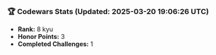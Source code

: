 ### 🏆 Codewars Stats (Updated: 2025-03-20 19:06:26 UTC)

- **Rank:** 8 kyu
- **Honor Points:** 3
- **Completed Challenges:** 1
